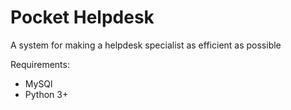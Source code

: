 Pocket Helpdesk
===============

A system for making a helpdesk specialist as efficient as possible


Requirements:
* MySQl
* Python 3+